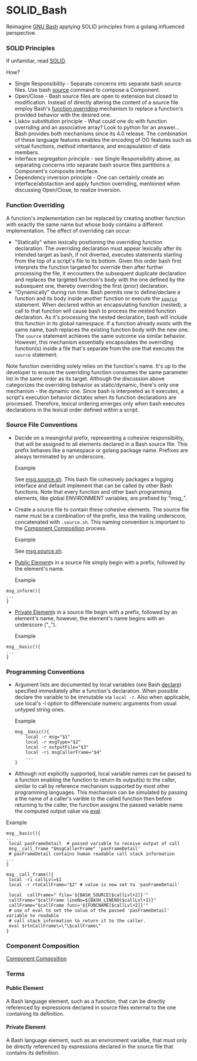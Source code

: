 # SOLID_Bash
Reimagine [GNU Bash](https://www.gnu.org/software/bash/) applying SOLID principles from a golang influenced perspective.

### SOLID Principles
If unfamiliar, read [SOLID](https://en.wikipedia.org/wiki/SOLID_(object-oriented_design)).

How?
+ Single Responsibility - Separate concerns into separate bash source files.  Use bash [source](https://en.wikipedia.org/wiki/Source_(command)) command to compose a Component.   
+ Open/Close - Bash source files are open to extension but closed to modification.  Instead of directly altering the content of a source file employ Bash's [function overriding](#function-overriding) mechanism to replace a function's provided behavior with the desired one.
+ Liskov substitution principle - What could one do with function overriding and an associative array?  Look to python for an answer...  Bash provides both mechanisms since its 4.0 release.  The combination of these language features enables the encoding of OO features such as virtual functions, method inheritance, and encapsulation of data members. 
+ Interface segregation principle - see Single Responsibility above, as separating concerns into separate bash source files partitions a Component's composite interface.
+ Dependency inversion principle - One can certainly create an interface/abstaction and apply function overriding, mentioned when discussing Open/Close, to realize inversion. 

### Function Overriding ###
A function's implementation can be replaced by creating another function with exactly the same name but whose body contains a different implementation.  The effect of overriding can occur:
+ "Statically" when lexically positioning the overriding function declaration.  The overriding declaration must appear lexically after its intended target as bash, if not diverted, executes statements starting from the top of a script's file to its bottom.  Given this order bash first interprets the function targeted for override then after further processing the file, it encounters the subsequent duplicate declaration and replaces the targeted function's body with the one defined by the subsequent one, thereby overriding the first (prior) declaration. 
+ "Dynamically" during run time.  Bash permits one to define/declare a function and its body inside another function or execute the [```source```](https://www.gnu.org/software/bash/manual/bash.html) statement.  When declared within an encapsulating function (nested), a call to that function will cause bash to process the nested function declaration.  As it's processing the nested declaration, bash will include this function in its global namespace.  If a function already exists with the same name, bash replaces the existing function body with the new one.  The ```source``` statement achieves the same outcome via similar behavior.  However, this mechanism essentially encapsulates the overriding function(s) inside a file that's separate from the one that executes the ```source``` statement.

Note function overriding solely relies on the function's name.  It's up to the developer to ensure the overriding function consumes the same parameter list in the same order as its target.  Although the discussion above categorizes the overriding behavior as static/dynamic, there's only one mechanism - the dynamic one.  Since bash is interpreted as it executes, a script's execution behavior dictates when its function declarations are processed.  Therefore, lexical ordering emerges only when bash executes declarations in the lexical order defined within a script.
 ### Source File Conventions
 + Decide on a meanginful prefix, representing a cohesive responsibility, that will be assigned to all elements declared in a Bash source file.  This prefix behaves like a namespace or golang package name.  Prefixes are always terminated by an underscore.
 
    Example
    
    See [msg.source.sh](https://github.com/WhisperingChaos/msg.source.sh/blob/master/component/msg.source.sh).  This bash file cohesively packages a logging interface and default implement that can be called by other Bash functions. Note that every function and other bash programming elements, like global ENVIRONMENT variables, are prefixed by "msg_".

  + Create a source file to contain these cohesive elements.  The source file name must be a combination of the prefix, less the trailing underscore, concatenated with ```.source.sh```.  This naming convention is important to the [Component Composition](#component-composition) process. 
  
    Example
    
    See [msg.source.sh](https://github.com/WhisperingChaos/msg.source.sh/blob/master/component/msg.source.sh).
    
  + [Public Element](#public-element)s in a source file simply begin with a prefix, followed by the element's name.
  
    Example
  ```
  msg_inform(){
  ...
  }
  ```
  + [Private Element](#private-element)s in a source file begin with a prefix, followed by an element's name, however, the element's name begins with an underscore ("_").
  
    Example
  ```
  msg__basic(){
  ...
  }
  ```
  
  ### Programming Conventions
  + Argument lists are documented by local variables (see Bash [declare](https://www.gnu.org/software/bash/manual/html_node/Bash-Builtins.html#Bash-Builtins)) specified immediately after a function's declaration.  When possible declare the variable to be immutable via ```local -r```.  Also when applicable, use local's -i option to differenciate numeric arguments from usual untyped string ones.
  
    Example
    ```
    msg__basic(){
        local -r msg="$1"
        local -r msgType="$2"
        local -r outputFile="$3"
        local -ri msgCallerFrame="$4"
        ...
    }
    ```
    
  + Although not explicitly supported, local variable names can be passed to a function enabling the function to return its output(s) to the caller, similar to call by reference mechanism supported by most other programming languages.  This mechanism can be simulated by passing a the name of a caller's varible to the called function then before returning to the caller, the function assigns the passed variable name the computed output value via [eval](https://tiswww.case.edu/php/chet/bash/bashref.html#Bourne-Shell-Builtins).
  
   Example
   ```
msg__basic(){
...
    local pasFrameDetail  # passed variable to receive output of call
   	msg__call_frame "$msgCallerFrame" 'pasFrameDetail'
    # pasFrameDetail contains human readable call stack information
...
}

msg__call_frame(){
    local -ri callLvl=$1
    local -r rtnCallFrame="$2" # value is now set to 'pasFrameDetail'
   
    local  callFrame=" file='${BASH_SOURCE[$callLvl+2]}'"
    callFrame="$callFrame lineNo=${BASH_LINENO[$callLvl+1]}"
    callFrame="$callFrame func='${FUNCNAME[$callLvl+2]}'"
    # use of eval to set the value of the passed 'pasFrameDetail' variable to readable
    # call stack information to return it to the caller. 
    eval $rtnCallFrame\=\"\$callFrame\" 
}

 ``` 
  
  
### Component Composition

[Component Composition](https://github.com/WhisperingChaos/sourcer.sh/blob/master/component/base/sourcer.source.sh)


### Terms
#### Public Element
A Bash language element, such as a function, that can be directly referenced by expressions declared in source files external to the one containing its definition.
#### Private Element
A Bash language element, such as an environment varialbe, that must only be directly referenced by expressions declared in the source file that contains its definition.
